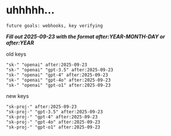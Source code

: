 # uhhhhh...

`future goals: webhooks, key verifying`



***Fill out 2025-09-23 with the format after:YEAR-MONTH-DAY or after:YEAR***

old keys
```
"sk-" "openai" after:2025-09-23
"sk-" "openai" "gpt-3.5" after:2025-09-23
"sk-" "openai" "gpt-4" after:2025-09-23
"sk-" "openai" "gpt-4o" after:2025-09-23
"sk-" "openai" "gpt-o1" after:2025-09-23
```

new keys
```
"sk-proj-" after:2025-09-23
"sk-proj-" "gpt-3.5" after:2025-09-23
"sk-proj-" "gpt-4" after:2025-09-23
"sk-proj-" "gpt-4o" after:2025-09-23
"sk-proj-" "gpt-o1" after:2025-09-23
```
